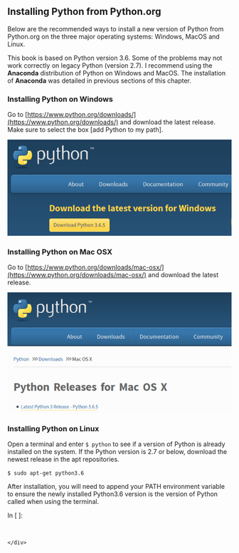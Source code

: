
## Installing Python from Python.org
Below are the recommended ways to install a new version of Python from Python.org on the three major operating systems: Windows, MacOS and Linux. 

This book is based on Python version 3.6.  Some of the problems may not work correctly on legacy Python (version 2.7). I recommend using the **Anaconda** distribution of Python on Windows and MacOS. The installation of **Anaconda** was detailed in previous sections of this chapter.
### Installing Python on Windows

Go to [https://www.python.org/downloads/](https://www.python.org/downloads/) and download the latest release. Make sure to select the box [add Python to my path]. 

![Python.org download for Windows](images/python_dot_org_windows_download.PNG)
### Installing Python on Mac OSX

Go to [https://www.python.org/downloads/mac-osx/](https://www.python.org/downloads/mac-osx/) and download the latest release. 

![Python.org download for MacOS](images/python_dot_org_macos_download.PNG)
### Installing Python on Linux

Open a terminal and enter ```$ python``` to see if a version of Python is already installed on the system. If the Python version is 2.7 or below, download the newest release in the apt repositories.

```text
$ sudo apt-get python3.6
```

After installation, you will need to append your PATH environment variable to ensure the newly installed Python3.6 version is the version of Python called when using the terminal.
<div class="cell border-box-sizing code_cell rendered">
<div class="input">
<div class="prompt input_prompt">In&nbsp;[&nbsp;]:</div>
<div class="inner_cell">
    <div class="input_area">
<div class=" highlight hl-ipython3"><pre><span></span> 
</pre></div>

    </div>
</div>
</div>

</div>
 

